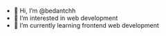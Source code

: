- 👋 Hi, I’m @bedantchh
- 👀 I’m interested in web development
- 🌱 I’m currently learning frontend web development

<!---
bedantchh/bedantchh is a ✨ special ✨ repository because its `README.md` (this file) appears on your GitHub profile.
You can click the Preview link to take a look at your changes.
--->
